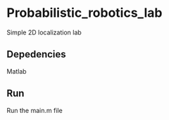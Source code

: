 # Probabilistic_robotics_lab

Simple 2D localization lab


## Depedencies
Matlab

## Run

Run the main.m file
